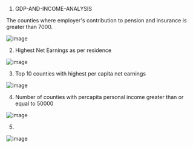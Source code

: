1. GDP-AND-INCOME-ANALYSIS

The counties where employer's contribution to pension and insurance is greater than 7000.

![image](https://user-images.githubusercontent.com/100778333/156700823-06733b9c-12e8-493f-a731-a178e1bfafdb.png)

2. Highest Net Earnings as per residence

![image](https://user-images.githubusercontent.com/100778333/156701105-4a2de85b-3a44-4608-9b08-f90e0cd5b0c8.png)

3. Top 10 counties with highest per capita net earnings

![image](https://user-images.githubusercontent.com/100778333/156702131-621baad5-524b-49aa-96c7-1615feee134b.png)

4. Number of counties with percapita personal income greater than or equal to 50000

![image](https://user-images.githubusercontent.com/100778333/156701976-95066c79-51bc-437d-9733-373158a4081c.png)

5.

![image](https://user-images.githubusercontent.com/100778333/156736246-42fb7a76-917d-4c8a-aae6-a013f80a17b0.png)






